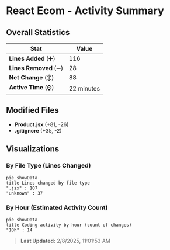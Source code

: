# React Ecom - Activity Summary 

## Overall Statistics

| Stat                   | Value                                                             |
| ---------------------- | ----------------------------------------------------------------- |
| **Lines Added** (➕)   | 116                                          |
| **Lines Removed** (➖) | 28                                        |
| **Net Change** (↕)    | 88                |
| **Active Time** (⌚)   | 22 minutes |


## Modified Files
- **Product.jsx** (+81, -26)
- **.gitignore** (+35, -2)

## Visualizations

### By File Type (Lines Changed)

```mermaid
pie showData
title Lines changed by file type
".jsx" : 107
"unknown" : 37
```

### By Hour (Estimated Activity Count)

```mermaid
pie showData
title Coding activity by hour (count of changes)
"10h" : 14
```


> **Last Updated:** 2/8/2025, 11:01:53 AM